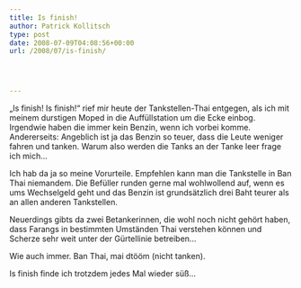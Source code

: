 ```yaml
---
title: Is finish!
author: Patrick Kollitsch
type: post
date: 2008-07-09T04:08:56+00:00
url: /2008/07/is-finish/




---
```

&#8222;Is finish! Is finish!&#8220; rief mir heute der Tankstellen-Thai entgegen, als ich mit meinem durstigen Moped in die Auffüllstation um die Ecke einbog. Irgendwie haben die immer kein Benzin, wenn ich vorbei komme. Andererseits: Angeblich ist ja das Benzin so teuer, dass die Leute weniger fahren und tanken. Warum also werden die Tanks an der Tanke leer frage ich mich&#8230;

Ich hab da ja so meine Vorurteile. Empfehlen kann man die Tankstelle in Ban Thai niemandem. Die Befüller runden gerne mal wohlwollend auf, wenn es ums Wechselgeld geht und das Benzin ist grundsätzlich drei Baht teurer als an allen anderen Tankstellen.

Neuerdings gibts da zwei Betankerinnen, die wohl noch nicht gehört haben, dass Farangs in bestimmten Umständen Thai verstehen können und Scherze sehr weit unter der Gürtellinie betreiben&#8230;

Wie auch immer. Ban Thai, mai dtööm (nicht tanken).

Is finish finde ich trotzdem jedes Mal wieder s&uuml;&szlig;&#8230;